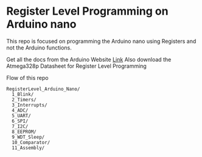 # Register Level Programming on Arduino nano
This repo is focused on programming the Arduino nano using Registers and not the Arduino functions.  

Get all the docs from the Arduino Website [Link](https://docs.arduino.cc/hardware/nano/)
Also download the Atmega328p Datasheet for Register Level Programming

Flow of this repo  
```
RegisterLevel_Arduino_Nano/
  1_Blink/
  2_Timers/
  3_Interrupts/
  4_ADC/
  5_UART/
  6_SPI/
  7_I2C/
  8_EEPROM/
  9_WDT_Sleep/
  10_Comparator/
  11_Assembly/
```
